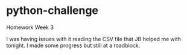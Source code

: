 # python-challenge
Homework Week 3

I was having issues with it reading the CSV file that JB helped me with tonight. I made some progress but still at a roadblock.
